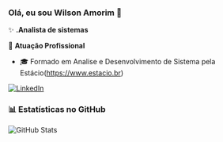 ### Olá, eu sou Wilson Amorim 👋

✨ **.Analista de sistemas** 

🏢 **Atuação Profissional**
- 🎓 Formado em Analise e Desenvolvimento de Sistema pela Estácio(https://www.estacio.br)

[![LinkedIn](https://img.shields.io/badge/LinkedIn-0077B5?style=for-the-badge&logo=linkedin&logoColor=white)](https://www.linkedin.com/in/wilson-lopes-de-amorim-a7457227/)

### 📊 Estatísticas no GitHub

![GitHub Stats](https://github-readme-stats.vercel.app/api?username=WilsonAmorim&theme=transparent&bg_color=000&border_color=30A3DC&show_icons=true&icon_color=30A3DC&title_color=E94D5F&text_color=FFF)